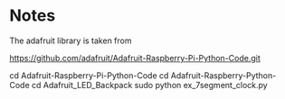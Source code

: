 Notes
=====

The adafruit library is taken from

https://github.com/adafruit/Adafruit-Raspberry-Pi-Python-Code.git

cd Adafruit-Raspberry-Pi-Python-Code
cd Adafruit-Raspberry-Python-Code
cd Adafruit_LED_Backpack
sudo python ex_7segment_clock.py

